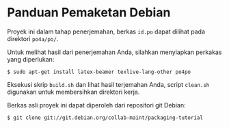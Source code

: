 # Panduan Pemaketan Debian

Proyek ini dalam tahap penerjemahan, berkas `id.po` dapat dilihat pada direktori `po4a/po/`.

Untuk melihat hasil dari penerjemahan Anda, silahkan menyiapkan perkakas yang diperlukan:

    $ sudo apt-get install latex-beamer texlive-lang-other po4po

Eksekusi skrip `build.sh` dan lihat hasil terjemahan Anda, script `clean.sh` digunakan untuk membersihkan
direktori kerja.

Berkas asli proyek ini dapat diperoleh dari repositori git Debian:

    $ git clone git://git.debian.org/collab-maint/packaging-tutorial
